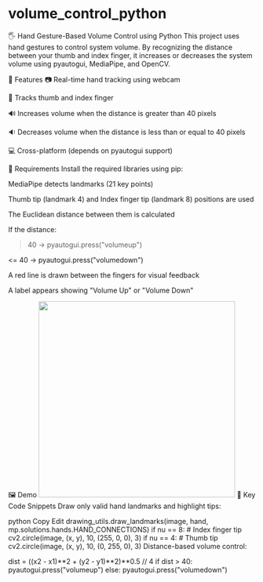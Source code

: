 # volume_control_python
🖐️ Hand Gesture-Based Volume Control using Python
This project uses hand gestures to control system volume. By recognizing the distance between your thumb and index finger, it increases or decreases the system volume using pyautogui, MediaPipe, and OpenCV.

📌 Features
📷 Real-time hand tracking using webcam

🎯 Tracks thumb and index finger

🔊 Increases volume when the distance is greater than 40 pixels

🔉 Decreases volume when the distance is less than or equal to 40 pixels

💻 Cross-platform (depends on pyautogui support)

🔧 Requirements
Install the required libraries using pip:



MediaPipe detects landmarks (21 key points)

Thumb tip (landmark 4) and Index finger tip (landmark 8) positions are used

The Euclidean distance between them is calculated

If the distance:

> 40 → pyautogui.press("volumeup")

<= 40 → pyautogui.press("volumedown")

A red line is drawn between the fingers for visual feedback

A label appears showing "Volume Up" or "Volume Down"

🖼️ Demo
<img src="demo_image.png" width="400"/>
🧠 Key Code Snippets
Draw only valid hand landmarks and highlight tips:

python
Copy
Edit
drawing_utils.draw_landmarks(image, hand, mp.solutions.hands.HAND_CONNECTIONS)
if nu == 8:  # Index finger tip
    cv2.circle(image, (x, y), 10, (255, 0, 0), 3)
if nu == 4:  # Thumb tip
    cv2.circle(image, (x, y), 10, (0, 255, 0), 3)
Distance-based volume control:

dist = ((x2 - x1)**2 + (y2 - y1)**2)**0.5 // 4
if dist > 40:
    pyautogui.press("volumeup")
else:
    pyautogui.press("volumedown")
